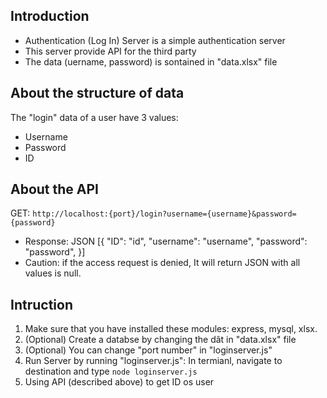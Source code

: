 ## Introduction
- Authentication (Log In) Server is a simple authentication server
- This server provide API for the third party
- The data (uername, password) is sontained in "data.xlsx" file
## About the structure of data
The "login" data of a user have 3 values:
- Username
- Password
- ID
## About the API
GET: ```http://localhost:{port}/login?username={username}&password={password}```
* Response: JSON 
[{
  "ID": "id",
  "username": "username",
  "password": "password",
}]
* Caution: if the access request is denied, It will return JSON with all values is null.
## Intruction
1. Make sure that you have installed these modules: express, mysql, xlsx.
2. (Optional) Create a databse by changing the dât in "data.xlsx" file
3. (Optional) You can change "port number" in "loginserver.js"
4. Run Server by running "loginserver.js": In termianl, navigate to destination and type ```node loginserver.js```
5. Using API (described above) to get ID os user
